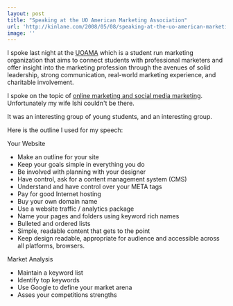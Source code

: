 ```yaml
---
layout: post
title: "Speaking at the UO American Marketing Association"
url: 'http://kinlane.com/2008/05/08/speaking-at-the-uo-american-marketing-association/'
image: ''
---
```


I spoke last night at the [UOAMA][1] which is a student run marketing organization that aims to connect students with professional marketers and offer insight into the marketing profession through the avenues of solid leadership, strong communication, real-world marketing experience, and charitable involvement.

I spoke on the topic of [online marketing and social media marketing][2]. Unfortunately my wife Ishi couldn't be there.

It was an interesting group of young students, and an interesting group.

Here is the outline I used for my speech:

Your Website


  * Make an outline for your site
  * Keep your goals simple in everything you do
  * Be involved with planning with your designer
  * Have control, ask for a content management system (CMS)
  * Understand and have control over your META tags
  * Pay for good Internet hosting
  * Buy your own domain name
  * Use a website traffic / analytics package
  * Name your pages and folders using keyword rich names
  * Bulleted and ordered lists
  * Simple, readable content that gets to the point
  * Keep design readable, appropriate for audience and accessible across all platforms, browsers.

Market Analysis


  * Maintain a keyword list
  * Identify top keywords
  * Use Google to define your market arena
  * Asses your competitions strengths

   [1]: http://ama.uoregon.edu/
   [2]: http://www.socialmediasquad.com/
